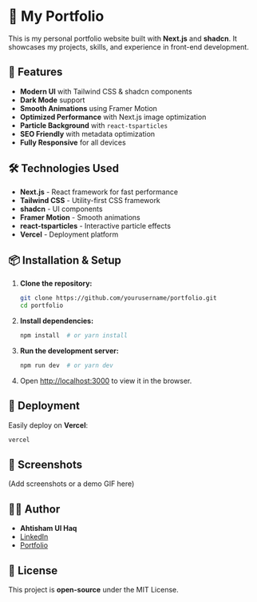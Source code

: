 # 🚀 My Portfolio

This is my personal portfolio website built with **Next.js** and **shadcn**. It showcases my projects, skills, and experience in front-end development.

## 🌟 Features
- **Modern UI** with Tailwind CSS & shadcn components
- **Dark Mode** support
- **Smooth Animations** using Framer Motion
- **Optimized Performance** with Next.js image optimization
- **Particle Background** with `react-tsparticles`
- **SEO Friendly** with metadata optimization
- **Fully Responsive** for all devices

## 🛠️ Technologies Used
- **Next.js** - React framework for fast performance
- **Tailwind CSS** - Utility-first CSS framework
- **shadcn** - UI components
- **Framer Motion** - Smooth animations
- **react-tsparticles** - Interactive particle effects
- **Vercel** - Deployment platform

## 📦 Installation & Setup

1. **Clone the repository:**
   ```bash
   git clone https://github.com/yourusername/portfolio.git
   cd portfolio
   ```

2. **Install dependencies:**
   ```bash
   npm install  # or yarn install
   ```

3. **Run the development server:**
   ```bash
   npm run dev  # or yarn dev
   ```

4. Open [http://localhost:3000](http://localhost:3000) to view it in the browser.

## 🚀 Deployment
Easily deploy on **Vercel**:
```bash
vercel
```

## 📸 Screenshots
(Add screenshots or a demo GIF here)

## 👨‍💻 Author
- **Ahtisham Ul Haq**
- [LinkedIn](https://www.linkedin.com/in/ahtisham10/)
- [Portfolio](https://ahtishamulhaq.vercel.app/)

## 📜 License
This project is **open-source** under the MIT License.
